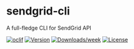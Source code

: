 sendgrid-cli
============

A full-fledge CLI for SendGrid API

[![oclif](https://img.shields.io/badge/cli-oclif-brightgreen.svg)](https://oclif.io)
[![Version](https://img.shields.io/npm/v/@gettruck/sendgrid-cli.svg)](https://www.npmjs.com/package/@gettruck/sendgrid-cli)
[![Downloads/week](https://img.shields.io/npm/dw/@gettruck/sendgrid-cli.svg)](https://npmjs.org/package/@gettruck/sendgrid-cli)
[![License](https://img.shields.io/npm/l/@gettruck/sendgrid-cli.svg)](https://github.com/GetTruck/sendgrid-cli/blob/master/package.json)